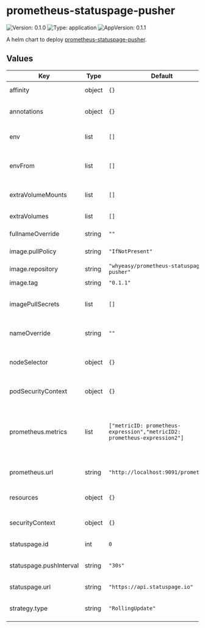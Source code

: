 # prometheus-statuspage-pusher

![Version: 0.1.0](https://img.shields.io/badge/Version-0.1.0-informational?style=flat-square) ![Type: application](https://img.shields.io/badge/Type-application-informational?style=flat-square) ![AppVersion: 0.1.1](https://img.shields.io/badge/AppVersion-0.1.1-informational?style=flat-square)

A helm chart to deploy [prometheus-statuspage-pusher](https://github.com/Whyeasy/prometheus-statuspage-pusher).

## Values

| Key | Type | Default | Description |
|-----|------|---------|-------------|
| affinity | object | `{}` | Node/pod affinities |
| annotations | object | `{}` | Annotations to be added to the pods |
| env | list | `[]` | environment variables for the container |
| envFrom | list | `[]` | environment variable sources for the container |
| extraVolumeMounts | list | `[]` | additional volume mounts |
| extraVolumes | list | `[]` | additional volumes |
| fullnameOverride | string | `""` | full name of the chart. |
| image.pullPolicy | string | `"IfNotPresent"` | image pull policy |
| image.repository | string | `"whyeasy/prometheus-statuspage-pusher"` | image repository |
| image.tag | string | `"0.1.1"` | image tag |
| imagePullSecrets | list | `[]` | image pull secret for private images |
| nameOverride | string | `""` | override name of the chart |
| nodeSelector | object | `{}` | node for scheduler pod assignment |
| podSecurityContext | object | `{}` | Add security context to pods |
| prometheus.metrics | list | `["metricID: prometheus-expression","metricID2: prometheus-expression2"]` | Entries of metricsID and Prometheus expression to send to Statuspage |
| prometheus.url | string | `"http://localhost:9091/prometheus"` | URL of Prometheus API |
| resources | object | `{}` | custom resource configuration |
| securityContext | object | `{}` | Add security context to deployment |
| statuspage.id | int | `0` | Statuspage ID |
| statuspage.pushInterval | string | `"30s"` | Metric push interval to Statuspage |
| statuspage.url | string | `"https://api.statuspage.io"` | statuspage URL |
| strategy.type | string | `"RollingUpdate"` | Strategy for deploying containers |